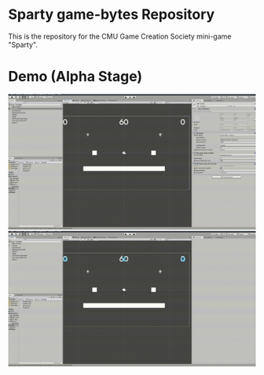 # Sparty game-bytes Repository
This is the repository for the CMU Game Creation Society mini-game "Sparty".

# Demo (Alpha Stage)

![](Crucible/Assets/Minigames/Sparty/Resources/Sparty.gif)
![](Crucible/Assets/Minigames/Sparty/Resources/sparty2.gif)
